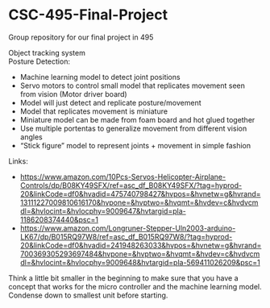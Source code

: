 # CSC-495-Final-Project
Group repository for our final project in 495

Object tracking system\
Posture Detection:
- Machine learning model to detect joint positions
- Servo motors to control small model that replicates movement seen from vision (Motor driver board)
- Model will just detect and replicate posture/movement
- Model that replicates movement is miniature
- Miniature model can be made from foam board and hot glued together
- Use multiple portentas to generalize movement from different vision angles
- “Stick figure” model to represent joints + movement in simple fashion

Links:
- https://www.amazon.com/10Pcs-Servos-Helicopter-Airplane-Controls/dp/B08KY49SFX/ref=asc_df_B08KY49SFX/?tag=hyprod-20&linkCode=df0&hvadid=475740798427&hvpos=&hvnetw=g&hvrand=13111227009810616170&hvpone=&hvptwo=&hvqmt=&hvdev=c&hvdvcmdl=&hvlocint=&hvlocphy=9009647&hvtargid=pla-1186208374440&psc=1
- https://www.amazon.com/Longruner-Stepper-Uln2003-arduino-LK67/dp/B015RQ97W8/ref=asc_df_B015RQ97W8/?tag=hyprod-20&linkCode=df0&hvadid=241948263033&hvpos=&hvnetw=g&hvrand=700369305293697484&hvpone=&hvptwo=&hvqmt=&hvdev=c&hvdvcmdl=&hvlocint=&hvlocphy=9009648&hvtargid=pla-569411026209&psc=1

Think a little bit smaller in the beginning to make sure that you have a concept that works for the micro controller and the machine learning model. Condense down to smallest unit before starting.
